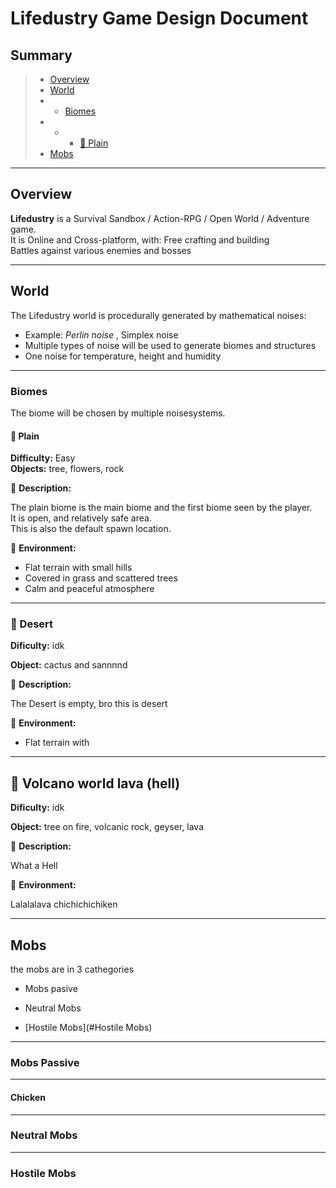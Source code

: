 # Lifedustry Game Design Document

## Summary

> * [Overview](#Overview)  
> * [World](#world)  
> * * [Biomes](#biomes)  
> * * * [🌼 Plain](#-plain)
> * [Mobs](#mobs)  

---

## Overview

**Lifedustry** is a Survival Sandbox / Action-RPG / Open World / Adventure game.  
It is Online and Cross-platform, with:   Free crafting and building  
Battles against various enemies and bosses  

---

## World

The Lifedustry world is procedurally generated by mathematical noises:  

- Example: *Perlin noise* , Simplex noise
- Multiple types of noise will be used to generate biomes and structures 
- One noise for temperature, height and humidity

---

### Biomes

The biome will be chosen by multiple noisesystems.  

#### 🌼 Plain

**Difficulty:** Easy  
**Objects:** tree, flowers, rock  

📄 **Description:**  

The plain biome is the main biome and the first biome seen by the player.  
It is open, and relatively safe area.  
This is also the default spawn location.  

🌿 **Environment:**  

- Flat terrain with small hills 
- Covered in grass and scattered trees  
- Calm and peaceful atmosphere  

---

### 🌵 Desert

**Dificulty:** idk

**Object:** cactus and sannnnd

📄 **Description:**

The Desert is empty, bro this is desert

🌿 **Environment:**

* Flat terrain with 

---

## 🌋 Volcano world lava (hell)

**Dificulty:** idk

**Object:** tree on fire, volcanic rock, geyser, lava 

📄 **Description:**

What a Hell

🌿 **Environment:**

Lalalalava chichichichiken

---

## Mobs

the mobs are in 3 cathegories

* Mobs pasive

* Neutral Mobs

* [Hostile Mobs](#Hostile Mobs)

-----

### Mobs Passive

------

#### Chicken

---

### Neutral Mobs

---

### Hostile Mobs